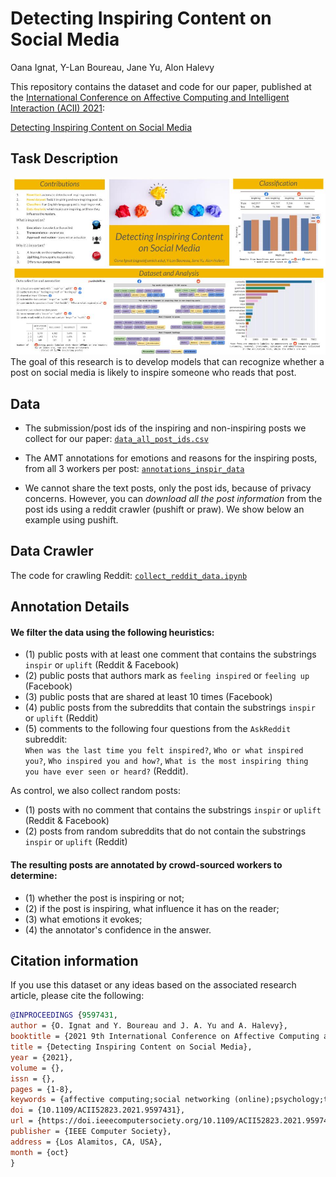 
Detecting Inspiring Content on Social Media
=================================================================================
Oana Ignat, Y-Lan Boureau, Jane Yu, Alon Halevy

This repository contains the dataset and code for our paper, published at the [International Conference on Affective Computing and Intelligent Interaction (ACII) 2021](https://www.acii-conf.net/2021/):

[Detecting Inspiring Content on Social Media](https://www.computer.org/csdl/proceedings-article/acii/2021/09597431/1yylfqgb0Xe) 

## Task Description
![Example instance](images/ACII2021.jpg)
The goal of this research is to develop models that can recognize whether a post on social media is likely to inspire someone who reads that post.

## Data
* The submission/post ids of the inspiring and non-inspiring posts we collect for our paper: [`data_all_post_ids.csv`](data_all_post_ids.csv)

* The AMT annotations for emotions and reasons for the inspiring posts, from all 3 workers per post: [`annotations_inspir_data`](annotations_inspir_data.json)

* We cannot share the text posts, only the post ids, because of privacy concerns. 
However, you can *download all the post information* from the post ids using a reddit crawler (pushift or praw). We show below an example using pushift.

## Data Crawler
The code for crawling Reddit: [`collect_reddit_data.ipynb`](collect_reddit_data.ipynb)

## Annotation Details

#### We filter the data using the following heuristics: 
* (1) public posts with at least one comment that contains the substrings ``inspir`` or ``uplift`` (Reddit \& Facebook) 
* (2) public posts that authors mark as ``feeling inspired`` or ``feeling up`` (Facebook)
* (3) public posts that are shared at least 10 times (Facebook)
* (4) public posts from the subreddits that contain the substrings ``inspir`` or ``uplift`` (Reddit)
* (5) comments to the following four questions from the ``AskReddit`` subreddit:  
``When was the last time you felt inspired?``, ``Who or what inspired you?``, ``Who inspired you and how?``, 
``What is the most inspiring thing you have ever seen or heard?``  (Reddit).

As control, we also collect random posts: 
* (1) posts with no comment that contains the substrings ``inspir`` or ``uplift`` (Reddit \& Facebook)
* (2) posts from random subreddits that do not contain the substrings ``inspir`` or ``uplift`` (Reddit)

#### The resulting posts are annotated by crowd-sourced workers  to determine: 
* (1) whether the post is inspiring or not; 
* (2) if the post is inspiring, what influence it has on the reader; 
* (3) what emotions it evokes; 
* (4) the annotator's confidence in the answer.

## Citation information
If you use this dataset or any ideas based on the associated research article, please cite the following:

```bibtex
@INPROCEEDINGS {9597431,
author = {O. Ignat and Y. Boureau and J. A. Yu and A. Halevy},
booktitle = {2021 9th International Conference on Affective Computing and Intelligent Interaction (ACII)},
title = {Detecting Inspiring Content on Social Media},
year = {2021},
volume = {},
issn = {},
pages = {1-8},
keywords = {affective computing;social networking (online);psychology;transforms;machine learning;media;linguistics},
doi = {10.1109/ACII52823.2021.9597431},
url = {https://doi.ieeecomputersociety.org/10.1109/ACII52823.2021.9597431},
publisher = {IEEE Computer Society},
address = {Los Alamitos, CA, USA},
month = {oct}
}
```
